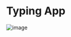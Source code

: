 # Typing App


![image](https://user-images.githubusercontent.com/61038486/177228116-2cef587c-69e7-4384-b9e7-1b4764e4eeea.png)

